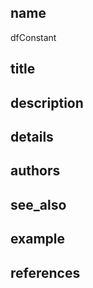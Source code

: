 ## name
dfConstant
## title
## description
## details
## authors
## see_also
## example
## references
